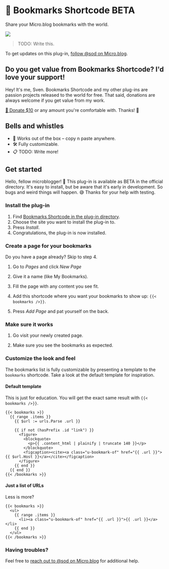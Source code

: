 # 🔖 Bookmarks Shortcode BETA

Share your Micro.blog bookmarks with the world.

![](https://raw.githubusercontent.com/svendahlstrand/plugin-bookmarks-shortcode/main/docs/screenshot.png)

> TODO: Write this.

To get updates on this plug-in, [follow @sod on Micro.blog](https://micro.blog/sod).

## Do you get value from Bookmarks Shortcode? I'd love your support!

Hey! It's me, Sven. Bookmarks Shortcode and my other plug-ins are passion projects released to the world for free. That said, donations are always welcome if you get value from my work.

[💸 Donate $10](https://dahlstrand.net/donate/) or any amount you're comfortable with. Thanks! 🙏

## Bells and whistles

* 🎁 Works out of the box – copy n paste anywhere.
* 🛠 Fully customizable.
* 📋 TODO: Write more!

## Get started

Hello, fellow microblogger! 👋 This plug-in is available as BETA in the official directory. It's easy to install, but be aware that it's early in development. So bugs and weird things will happen. 😅 Thanks for your help with testing.

### Install the plug-in

1. Find [Bookmarks Shortcode in the plug-in directory](https://micro.blog/account/plugins/view/84).
2. Choose the site you want to install the plug-in to.
3. Press *Install*.
4. Congratulations, the plug-in is now installed.

### Create a page for your bookmarks

Do you have a page already? Skip to step 4.

1. Go to *Pages* and click *New Page*

2. Give it a name (like My Bookmarks).

3. Fill the page with any content you see fit.

4. Add this shortcode where you want your bookmarks to show up: `{{< bookmarks />}}`.

5. Press *Add Page* and pat yourself on the back.

### Make sure it works

1. Go visit your newly created page.

2. Make sure you see the bookmarks as expected.

### Customize the look and feel

The bookmarks list is fully customizable by presenting a template to the `bookmarks` shortcode. Take a look at the default template for inspiration.

#### Default template

This is just for education. You will get the exact same result with `{{< bookmarks />}}`.

```
{{< bookmarks >}}
  {{ range .items }}
    {{ $url := urls.Parse .url }}

    {{ if not (hasPrefix .id "link") }}
      <figure>
        <blockquote>
          <p>{{ .content_html | plainify | truncate 140 }}</p>
        </blockquote>
        <figcaption><cite><a class="u-bookmark-of" href="{{ .url }}">{{ $url.Host }}</a></cite></figcaption>
      </figure>
    {{ end }}
  {{ end }}
{{< /bookmarks >}}
```

#### Just a list of URLs

Less is more?

```
{{< bookmarks >}}
  <ul>
    {{ range .items }}
      <li><a class="u-bookmark-of" href="{{ .url }}">{{ .url }}</a></li>
    {{ end }}
  </ul>
{{< /bookmarks >}}
```

### Having troubles?

Feel free to [reach out to @sod on Micro.blog](https://micro.blog/sod) for additional help.
